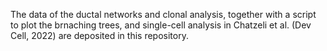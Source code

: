 The data of the ductal networks and clonal analysis, together with a script to plot the brnaching trees, and single-cell analysis in Chatzeli et al. (Dev Cell, 2022) are deposited in this repository.
